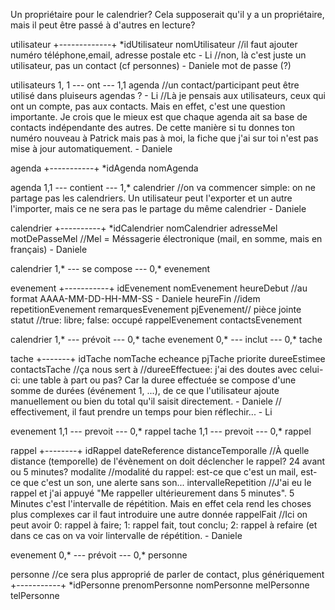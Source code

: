 Un propriétaire pour le calendrier? Cela supposerait qu'il y a un propriétaire, mais il peut être passé à d'autres en lecture?

 utilisateur
+-------------+
*idUtilisateur
nomUtilisateur
//il faut ajouter  numéro téléphone,email, adresse postale etc - Li
//non, là c'est juste un utilisateur, pas un contact (cf personnes) - Daniele
mot de passe (?)

utilisateurs 1, 1 --- ont --- 1,1 agenda
//un contact/participant peut être utilisé dans pluiseurs agendas ? - Li
//Là je pensais aux utilisateurs, ceux qui ont un compte, pas aux contacts. Mais en effet, c'est une question importante. Je crois que le mieux est que chaque agenda ait sa base de contacts indépendante des autres. De cette manière si tu donnes ton numéro nouveau à Patrick mais pas à moi, la fiche que j'ai sur toi n'est pas mise à jour automatiquement. - Daniele

  agenda
+-----------+
 *idAgenda
 nomAgenda

agenda 1,1 --- contient --- 1,* calendrier
//on va commencer simple: on ne partage pas les calendriers. Un utilisateur peut l'exporter et un autre l'importer, mais ce ne sera pas le partage du même calendrier - Daniele

  calendrier
 +----------+
 *idCalendrier
 nomCalendrier
 adresseMel
 motDePasseMel
 //Mel = Méssagerie électronique (mail, en somme, mais en français) - Daniele
 

calendrier 1,* --- se compose --- 0,* evenement

  evenement
 +-----------+
  idEvenement
  nomEvenement
  heureDebut //au format AAAA-MM-DD-HH-MM-SS - Daniele
  heureFin //idem
  repetitionEvenement
  remarquesEvenement
  pjEvenement// pièce jointe
  statut //true: libre; false: occupé
  rappelEvenement
  contactsEvenement
  

calendrier 1,* --- prévoit --- 0,* tache
evenement 0,* --- inclut --- 0,* tache

  tache
+-------+
  idTache
  nomTache
  echeance
  pjTache
  priorite
  dureeEstimee
  contactsTache //ça nous sert à
  //dureeEffectuee: j'ai des doutes avec celui-ci: une table à part ou pas? Car la duree effectuée se compose d'une somme de durées (événement 1, ...), de ce que l'utilisateur ajoute manuellement ou bien du total qu'il saisit directement. - Daniele
// effectivement, il faut prendre un temps pour bien réflechir...   - Li

evenement 1,1 --- prevoit --- 0,* rappel
tache 1,1 --- prevoit --- 0,* rappel

  rappel
+--------+
  idRappel
  dateReference
  distanceTemporalle //À quelle distance (temporelle) de l'évènement on doit déclencher le rappel? 24 avant ou 5 minutes?
  modalite //modalité du rappel: est-ce que c'est un mail, est-ce que c'est un son, une alerte sans son...
  intervalleRepetition //J'ai eu le rappel et j'ai appuyé "Me rappeller ultérieurement dans 5 minutes". 5 Minutes c'est l'intervalle de répétition. Mais en effet cela rend les choses plus complexes car il faut introduire une autre donnée
  rappelFait //Ici on peut avoir 0: rappel à faire; 1: rappel fait, tout conclu; 2: rappel à refaire (et dans ce cas on va voir lintervalle de répétition. - Daniele



evenement 0,* --- prévoit --- 0,* personne

   personne
   //ce sera plus approprié de parler de contact, plus génériquement
 +-----------+
 *idPersonne
 prenomPersonne
 nomPersonne
 melPersonne
 telPersonne
